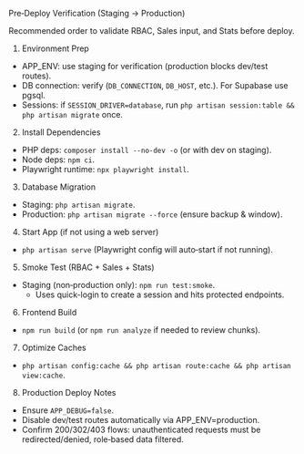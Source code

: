 Pre‑Deploy Verification (Staging → Production)

Recommended order to validate RBAC, Sales input, and Stats before deploy.

1) Environment Prep
- APP_ENV: use staging for verification (production blocks dev/test routes).
- DB connection: verify (`DB_CONNECTION`, `DB_HOST`, etc.). For Supabase use pgsql.
- Sessions: if `SESSION_DRIVER=database`, run `php artisan session:table && php artisan migrate` once.

2) Install Dependencies
- PHP deps: `composer install --no-dev -o` (or with dev on staging).
- Node deps: `npm ci`.
- Playwright runtime: `npx playwright install`.

3) Database Migration
- Staging: `php artisan migrate`.
- Production: `php artisan migrate --force` (ensure backup & window).

4) Start App (if not using a web server)
- `php artisan serve` (Playwright config will auto‑start if not running).

5) Smoke Test (RBAC + Sales + Stats)
- Staging (non‑production only): `npm run test:smoke`.
  - Uses quick-login to create a session and hits protected endpoints.

6) Frontend Build
- `npm run build` (or `npm run analyze` if needed to review chunks).

7) Optimize Caches
- `php artisan config:cache && php artisan route:cache && php artisan view:cache`.

8) Production Deploy Notes
- Ensure `APP_DEBUG=false`.
- Disable dev/test routes automatically via APP_ENV=production.
- Confirm 200/302/403 flows: unauthenticated requests must be redirected/denied, role‑based data filtered.

